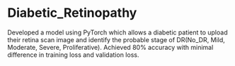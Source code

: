 # Diabetic_Retinopathy
Developed a model using PyTorch which allows a diabetic patient to upload their retina scan image and identify the probable stage of DR(No_DR, Mild, Moderate, Severe, Proliferative). Achieved 80% accuracy with minimal difference in training loss and validation loss.
